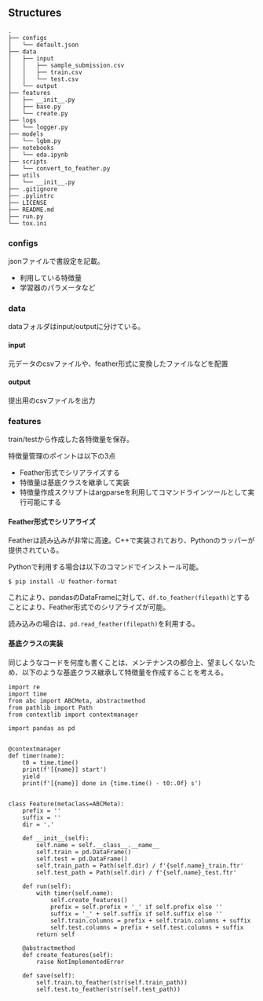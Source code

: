 ## Structures
```
.
├── configs
│   └── default.json
├── data
│   ├── input
│   │   ├── sample_submission.csv
│   │   ├── train.csv
│   │   └── test.csv
│   └── output
├── features
│   ├── __init__.py
│   ├── base.py
│   └── create.py
├── logs
│   └── logger.py
├── models
│   └── lgbm.py
├── notebooks
│   └── eda.ipynb
├── scripts
│   └── convert_to_feather.py
├── utils
│   └── __init__.py
├── .gitignore
├── .pylintrc
├── LICENSE
├── README.md
├── run.py
└── tox.ini
```
### configs
jsonファイルで書設定を記載。
* 利用している特徴量
* 学習器のパラメータなど

### data
dataフォルダはinput/outputに分けている。
#### input
元データのcsvファイルや、feather形式に変換したファイルなどを配置
#### output
提出用のcsvファイルを出力

### features
train/testから作成した各特徴量を保存。

特徴量管理のポイントは以下の3点
* Feather形式でシリアライズする
* 特徴量は基底クラスを継承して実装
* 特徴量作成スクリプトはargparseを利用してコマンドラインツールとして実行可能にする
#### Feather形式でシリアライズ
Featherは読み込みが非常に高速。C++で実装されており、Pythonのラッパーが提供されている。

Pythonで利用する場合は以下のコマンドでインストール可能。
```
$ pip install -U feather-format
```
これにより、pandasのDataFrameに対して、`df.to_feather(filepath)`とすることにより、Feather形式でのシリアライズが可能。

読み込みの場合は、`pd.read_feather(filepath)`を利用する。

#### 基底クラスの実装
同じようなコードを何度も書くことは、メンテナンスの都合上、望ましくないため、以下のような基底クラス継承して特徴量を作成することを考える。

```
import re
import time
from abc import ABCMeta, abstractmethod
from pathlib import Path
from contextlib import contextmanager

import pandas as pd


@contextmanager
def timer(name):
    t0 = time.time()
    print(f'[{name}] start')
    yield
    print(f'[{name}] done in {time.time() - t0:.0f} s')


class Feature(metaclass=ABCMeta):
    prefix = ''
    suffix = ''
    dir = '.'
    
    def __init__(self):
        self.name = self.__class__.__name__
        self.train = pd.DataFrame()
        self.test = pd.DataFrame()
        self.train_path = Path(self.dir) / f'{self.name}_train.ftr'
        self.test_path = Path(self.dir) / f'{self.name}_test.ftr'
    
    def run(self):
        with timer(self.name):
            self.create_features()
            prefix = self.prefix + '_' if self.prefix else ''
            suffix = '_' + self.suffix if self.suffix else ''
            self.train.columns = prefix + self.train.columns + suffix
            self.test.columns = prefix + self.test.columns + suffix
        return self
    
    @abstractmethod
    def create_features(self):
        raise NotImplementedError
    
    def save(self):
        self.train.to_feather(str(self.train_path))
        self.test.to_feather(str(self.test_path))
```
